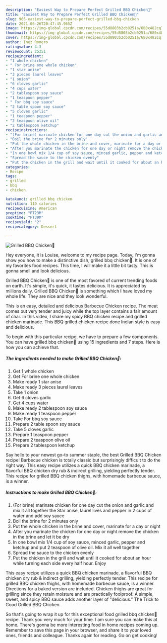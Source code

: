 ```yaml
---
description: "Easiest Way to Prepare Perfect Grilled BBQ Chicken🍗"
title: "Easiest Way to Prepare Perfect Grilled BBQ Chicken🍗"
slug: 965-easiest-way-to-prepare-perfect-grilled-bbq-chicken
date: 2021-06-26T20:47:45.965Z
image: https://img-global.cpcdn.com/recipes/55d8803b2cb0251a/680x482cq70/grilled-bbq-chicken-recipe-main-photo.jpg
thumbnail: https://img-global.cpcdn.com/recipes/55d8803b2cb0251a/680x482cq70/grilled-bbq-chicken-recipe-main-photo.jpg
cover: https://img-global.cpcdn.com/recipes/55d8803b2cb0251a/680x482cq70/grilled-bbq-chicken-recipe-main-photo.jpg
author: Inez Romero
ratingvalue: 4.3
reviewcount: 25351
recipeingredient:
- "1 whole chicken"
- " For brine one whole chicken"
- "1 star anise"
- "3 pieces laurel leaves"
- "1 onion"
- "6 cloves garlic"
- "4 cups water"
- "2 tablespoon soy sauce"
- "1 teaspoon pepper"
- " For bbq soy sauce"
- "2 table spoon soy sauce"
- "5 cloves garlic"
- "1 teaspoon pepper"
- "2 teaspoon olive oil"
- "2 tablespoon ketchup"
recipeinstructions:
- "(For brine) marinate chicken for one day cut the onion and garlic and mix it all together the Star anise, laurel lives and pepper in 2 cups of water and add soy sauce"
- "Boil the brine for 2 minutes only"
- "Put the whole chicken in the brine and cover, marinate for a day or night"
- "After you marinate the chicken for one day or night remove the chicken in the brine and let it be dry"
- "In one bowl mix 1/4 cup of soy sauce, minced garlic, pepper and ketchup and put 2 teaspoon of olive oil. Mix it all well together"
- "Spread the sauce to the chicken evenly"
- "Put the chicken in the grill and wait until it cooked for about an hour while turning each side every half hour. Enjoy"
categories:
- Recipe
tags:
- grilled
- bbq
- chicken

katakunci: grilled bbq chicken 
nutrition: 110 calories
recipecuisine: American
preptime: "PT23M"
cooktime: "PT39M"
recipeyield: "2"
recipecategory: Dessert

---
```



![Grilled BBQ Chicken🍗](https://img-global.cpcdn.com/recipes/55d8803b2cb0251a/680x482cq70/grilled-bbq-chicken-recipe-main-photo.jpg)

Hey everyone, it is Louise, welcome to my recipe page. Today, I'm gonna show you how to make a distinctive dish, grilled bbq chicken🍗. It is one of my favorites food recipes. This time, I will make it a little bit tasty. This is gonna smell and look delicious.

Grilled BBQ Chicken🍗 is one of the most favored of current trending foods on earth. It's simple, it's quick, it tastes delicious. It is appreciated by millions daily. Grilled BBQ Chicken🍗 is something which I have loved my whole life. They are nice and they look wonderful.

This is an easy, detailed and delicious Barbecue Chicken recipe. The meat comes out very tender and juicy while the top layer contains a fair amount of char. In this video, I share my spicy BBQ chicken recipe and grilled chicken marinade. This BBQ grilled chicken recipe done Indian style is easy and delicious.


To begin with this particular recipe, we have to prepare a few components. You can have grilled bbq chicken🍗 using 15 ingredients and 7 steps. Here is how you can achieve that.

<!--inarticleads1-->

##### The ingredients needed to make Grilled BBQ Chicken🍗:

1. Get 1 whole chicken
1. Get  For brine one whole chicken
1. Make ready 1 star anise
1. Make ready 3 pieces laurel leaves
1. Take 1 onion
1. Get 6 cloves garlic
1. Get 4 cups water
1. Make ready 2 tablespoon soy sauce
1. Make ready 1 teaspoon pepper
1. Take  For bbq soy sauce
1. Prepare 2 table spoon soy sauce
1. Take 5 cloves garlic
1. Prepare 1 teaspoon pepper
1. Prepare 2 teaspoon olive oil
1. Prepare 2 tablespoon ketchup


Say hello to your newest go-to summer staple, the best Grilled BBQ Chicken recipe! Barbecue chicken is totally classic but surprisingly difficult to do the right way. This easy recipe utilizes a quick BBQ chicken marinade, a flavorful BBQ chicken dry rub &amp; indirect grilling, yielding perfectly tender. This recipe for grilled BBQ chicken thighs, with homemade barbecue sauce, is a winner. 

<!--inarticleads2-->

##### Instructions to make Grilled BBQ Chicken🍗:

1. (For brine) marinate chicken for one day cut the onion and garlic and mix it all together the Star anise, laurel lives and pepper in 2 cups of water and add soy sauce
1. Boil the brine for 2 minutes only
1. Put the whole chicken in the brine and cover, marinate for a day or night
1. After you marinate the chicken for one day or night remove the chicken in the brine and let it be dry
1. In one bowl mix 1/4 cup of soy sauce, minced garlic, pepper and ketchup and put 2 teaspoon of olive oil. Mix it all well together
1. Spread the sauce to the chicken evenly
1. Put the chicken in the grill and wait until it cooked for about an hour while turning each side every half hour. Enjoy


This easy recipe utilizes a quick BBQ chicken marinade, a flavorful BBQ chicken dry rub &amp; indirect grilling, yielding perfectly tender. This recipe for grilled BBQ chicken thighs, with homemade barbecue sauce, is a winner. Directions for a baked version are included. Chicken thighs are great for grilling since they retain moisture and are practically foolproof. A simple, sweet, and spicy BBQ sauce adds another layer of &#34;delicious.&#34; The Trick to Good Grilled BBQ Chicken. 

So that's going to wrap it up for this exceptional food grilled bbq chicken🍗 recipe. Thank you very much for your time. I am sure you can make this at home. There's gonna be more interesting food in home recipes coming up. Remember to save this page in your browser, and share it to your loved ones, friends and colleague. Thanks again for reading. Go on get cooking!
